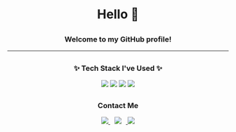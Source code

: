 ## <h1 align="center">Hello 👋</h1>
## <h3 align="center">Welcome to my GitHub profile!</h3>


<!-- <h3 align="center">🙂 About Me 🙂</h3>
<div align="center">
  <p>🧐 Interest <strong> Object Detection and Deep Learning</strong></p> 
  
</div>
--> 

---
## <h3 align="center">✨ Tech Stack I've Used ✨</h3>
<div align="center">
  <!-- <img src="https://img.shields.io/badge/Dart-0175C2?style=for-the-badge&logo=dart&logoColor=white" /> 
  <img src="https://img.shields.io/badge/iOS-000000?style=for-the-badge&logo=ios&logoColor=white" /> 
  <img src="https://img.shields.io/badge/Amazon_AWS-232F3E?style=for-the-badge&logo=amazon-aws&logoColor=white" />
  --> 
   <img src="https://img.shields.io/badge/Swift-FA7343?style=for-the-badge&logo=swift&logoColor=white" />
  <img src="https://img.shields.io/badge/Xcode-007ACC?style=for-the-badge&logo=Xcode&logoColor=white" /> 
  <img src="https://img.shields.io/badge/Flutter-02569B?style=for-the-badge&logo=flutter&logoColor=white" /> 
  <img src="https://img.shields.io/badge/Python-3776AB?style=for-the-badge&logo=python&logoColor=white" />

</div>



## <h3 align="center"> Contact Me </h3>
<div align="center">
  <a href="https://velog.io/@yunhu89">
    <img src="https://img.shields.io/badge/Velog-1EBC8F?style=for-the-badge&logo=velog&logoColor=white" />
  </a>

  <a href="https://instagram.com/Hu.dev_">
    <img src="http://img.shields.io/badge/-Instagram-black?style=flat&logo=Instagram&link=https://instagram.com/Hu.dev_/"
        style="height : auto; margin-left : 10px; margin-right : 10px;"/>
</a>
  <a href="https://www.linkedin.com/in/윤후-김-24a38132a">
    <img src="https://img.shields.io/badge/LinkedIn-0A66C2?style=for-the-badge&logo=linkedin&logoColor=white" />
  </a>
</div>

